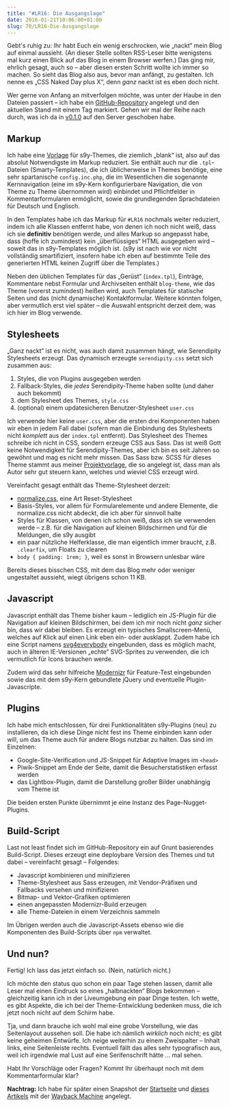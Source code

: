 ```yaml
---
title: "#LR16: Die Ausgangslage"
date: 2016-01-21T10:06:00+01:00
slug: 70/LR16-Die-Ausgangslage
---
```


Gebt's ruhig zu: Ihr habt Euch ein wenig erschrocken, wie „nackt“ mein Blog auf einmal aussieht. (An dieser Stelle sollten RSS-Leser bitte wenigstens mal kurz einen Blick auf das Blog in einem Browser werfen.) Das ging mir, ehrlich gesagt, auch so – aber diesen ersten Schritt wollte ich immer so machen. So sieht das Blog also aus, bevor man anfängt, zu gestalten. Ich nenne es „CSS Naked Day plus X“, denn _ganz_ nackt ist es eben doch nicht.

Wer gerne von Anfang an mitverfolgen möchte, was unter der Haube in den Dateien passiert – ich habe ein [GitHub-Repository](https://github.com/yellowled/blog-theme) angelegt und den aktuellen Stand mit einem Tag markiert. Gehen wir mal der Reihe nach durch, was ich da in [v0.1.0](https://github.com/yellowled/blog-theme/releases/tag/v0.1.0) auf den Server geschoben habe.

## Markup

Ich habe eine [Vorlage](https://github.com/yellowled/yl-s9y-templates) für s9y-Themes, die ziemlich „blank“ ist, also auf das absolut Notwendigste im Markup reduziert. Sie enthält auch nur die `.tpl`\-Dateien (Smarty-Templates), die ich üblicherweise in Themes benötige, eine sehr spartanische `config.inc.php`, die im Wesentlichen die sogenannte Kernnavigation (eine im s9y-Kern konfigurierbare Navigation, die von Theme zu Theme übernommen wird) einbindet und Pflichtfelder in Kommentarformularen ermöglicht, sowie die grundlegenden Sprachdateien für Deutsch und Englisch.

In den Templates habe ich das Markup für `#LR16` nochmals weiter reduziert, indem ich alle Klassen entfernt habe, von denen ich noch nicht weiß, dass ich sie **definitiv** benötigen werde, und alles Markup so angepasst habe, dass (hoffe ich zumindest) kein „überflüssiges“ HTML ausgegeben wird – soweit das in s9y-Templates möglich ist. (s9y ist nach wie vor nicht vollständig smartifiziert, insofern habe ich eben auf bestimmte Teile des generierten HTML keinen Zugriff über die Templates.)

Neben den üblichen Templates für das „Gerüst“ (`index.tpl`), Einträge, Kommentare nebst Formular und Archivseiten enthält `blog-theme`, wie das Theme (vorerst zumindest) heißen wird, auch Templates für statische Seiten und das (nicht dynamische) Kontaktformular. Weitere könnten folgen, aber vermutlich erst viel später – die Auswahl entspricht derzeit dem, was ich hier im Blog verwende.

## Stylesheets

„Ganz nackt“ ist es nicht, was auch damit zusammen hängt, wie Serendipity Stylesheets erzeugt. Das dynamisch erzeugte `serendipity.css` setzt sich zusammen aus:

1.  Styles, die von Plugins ausgegeben werden
2.  Fallback-Styles, die _jedes_ Serendipity-Theme haben sollte (und daher auch bekommt)
3.  dem Stylesheet des Themes, `style.css`
4.  (optional) einem updatesicheren Benutzer-Stylesheet `user.css`

Ich verwende hier keine `user.css`, aber die ersten drei Komponenten haben wir eben in jedem Fall dabei (sofern man die Einbindung des Stylesheets nicht _komplett_ aus der `index.tpl` entfernt). Das Stylesheet des Themes schreibe ich nicht in CSS, sondern erzeuge CSS aus Sass. Das ist weiß Gott keine Notwendigkeit für Serendipity-Themes, aber ich bin es seit Jahren so gewöhnt und mag es nicht mehr missen. Das Sass bzw. SCSS für dieses Theme stammt aus meiner [Projektvorlage](https://github.com/yellowled/yl-bp), die so angelegt ist, dass man als Autor sehr gut steuern kann, welches und wieviel CSS erzeugt wird.

Vereinfacht gesagt enthält das Theme-Stylesheet derzeit:

-   [normalize.css](https://github.com/necolas/normalize.css), eine Art Reset-Stylesheet
-   Basis-Styles, vor allem für Formularelemente und andere Elemente, die normalize.css nicht abdeckt, die ich aber für sinnvoll halte
-   Styles für Klassen, von denen ich schon weiß, dass ich sie verwenden werde – z.B. für die Navigation auf kleinen Bildschirmen und für die Meldungen, die s9y ausgibt
-   ein paar nützliche Helferklasse, die man eigentlich immer braucht, z.B. `.clearfix`, um Floats zu clearen
-   `body { padding: 1rem; }`, weil es sonst in Browsern unlesbar wäre

Bereits dieses bisschen CSS, mit dem das Blog mehr oder weniger ungestaltet aussieht, wiegt übrigens schon 11 KB.

## Javascript

Javascript enthält das Theme bisher kaum – lediglich ein JS-Plugin für die Navigation auf kleinen Bildschirmen, bei dem ich mir noch nicht _ganz_ sicher bin, dass wir dabei bleiben. Es erzeugt ein typisches Smallscreen-Menü, welches auf Klick auf einen Link eben ein- oder ausklappt. Zudem habe ich eine Script namens [svg4everybody](https://github.com/jonathantneal/svg4everybody) eingebunden, dass es möglich macht, auch in älteren IE-Versionen „echte“ SVG-Sprites zu verwenden, die ich vermutlich für Icons brauchen werde.

Zudem wird das sehr hilfreiche [Modernizr](https://modernizr.com) für Feature-Test eingebunden sowie das mit dem s9y-Kern gebundlete jQuery und eventuelle Plugin-Javascripte.

## Plugins

Ich habe mich entschlossen, für drei Funktionalitäten s9y-Plugins (neu) zu installieren, da ich diese Dinge nicht fest ins Theme einbinden kann oder will, um das Theme auch für andere Blogs nutzbar zu halten. Das sind im Einzelnen:

-   Google-Site-Verification und JS-Snippet für Adaptive Images im `<head>`
-   Piwik-Snippet am Ende der Seite, damit die Besucherstatistiken erfasst werden
-   das Lightbox-Plugin, damit die Darstellung großer Bilder unabhängig vom Theme ist

Die beiden ersten Punkte übernimmt je eine Instanz des Page-Nugget-Plugins.

## Build-Script

Last not least findet sich im GitHub-Repository ein auf Grunt basierendes Build-Script. Dieses erzeugt eine deploybare Version des Themes und tut dabei – vereinfacht gesagt – Folgendes:

-   Javascript kombinieren und minifizieren
-   Theme-Stylesheet aus Sass erzeugen, mit Vendor-Präfixen und Fallbacks versehen und minifizieren
-   Bitmap- und Vektor-Grafiken optimieren
-   einen angepassten Modernizr-Build erzeugen
-   alle Theme-Dateien in einem Verzeichnis sammeln

Im Übrigen werden auch die Javascript-Assets ebenso wie die Komponenten des Build-Scripts über `npm` verwaltet.

## Und nun?

Fertig! Ich lass das jetzt einfach so. (Nein, natürlich nicht.)

Ich möchte den status quo schon ein paar Tage stehen lassen, damit alle Leser mal einen Eindruck so eines „halbnackten“ Blogs bekommen – gleichzeitig kann ich in der Liveumgebung ein paar Dinge testen. Ich wette, es gibt Aspekte, die ich bei der Theme-Entwicklung bedenken muss, die ich jetzt noch nicht auf dem Schirm habe.

Tja, und dann brauche ich wohl mal eine grobe Vorstellung, wie das Seitenlayout aussehen soll. Die habe ich nämlich _wirklich_ noch nicht; es gibt keine geheimen Entwürfe. Ich neige weiterhin zu einem Zweispalter – Inhalt links, eine Seitenleiste rechts. Eventuell fällt das alles sehr typografisch aus, weil ich irgendwie mal Lust auf eine Serifenschrift hätte … mal sehen.

Habt Ihr Vorschläge oder Fragen? Kommt Ihr überhaupt noch mit dem Kommentarformular klar?

**Nachtrag:** Ich habe für später einen Snapshot der [Startseite](https://web.archive.org/web/20160121130847/http://yellowled.de) und [dieses Artikels](https://web.archive.org/web/20160121131215/http://yellowled.de/archiv/70/LR16-Die-Ausgangslage.html) mit der [Wayback Machine](https://archive.org/web/) angelegt.
